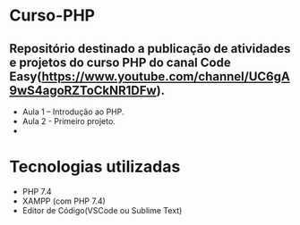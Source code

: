 # Curso-PHP

## Repositório destinado a publicação de atividades e projetos do curso PHP do canal Code Easy(https://www.youtube.com/channel/UC6gA9wS4agoRZToCkNR1DFw).

- Aula 1 – Introdução ao PHP.
- Aula 2 - Primeiro projeto.
- 
# Tecnologias utilizadas
- PHP 7.4
- XAMPP (com PHP 7.4)
- Editor de Código(VSCode ou Sublime Text)
